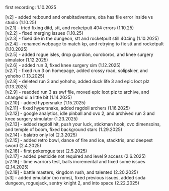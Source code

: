 first recording: 1.10.2025  
  
[v2] - added re:bound and onebitadventure, oba has file error inside vs studio (1.10.25)  
[v2.1] - tried fixing ditd, stt, and rocketpult 404 errors (1.10.25)  
[v2.2] - fixed merging issues (1.10.25)  
[v2.3] - fixed die in the dungeon, stt and rocketpult still 404ing  (1.10.2025)  
[v2.4] - renamed webpage to match kp, and retrying to fix stt and rocketpult (1.10.2025)  
[v2.5] - added rogue isles, drop guardian, ouroboros, and knee surgery simulator (1.12.2025)  
[v2.6] - added run 3, fixed knee surgery sim (1.12.2025)  
[v2.7] - fixed run 3 on homepage, added crossy road, solipskier, and yohoho (1.13.2025)  
[v2.8] - deleted run 3 and yohoho, added duck life 3 and epic loot plz (1.13.2025)  
[v2.9] - readded run 3 as swf file, moved epic loot plz to archive, and changed ui a little bit (1.14.2025)  
[v2.10] - added hypersnake (1.15.2025)  
[v2.11] - fixed hypersnake, added ragdoll archers (1.16.2025)  
[v2.12] - google analytics, idle pinball and ovo 2, and archived run 3 and knee surgery simulator (1.23.2025)  
[v2.13] - added ragdoll hit, push your luck, stickman hook, ovo dimensoins, and temple of boom, fixed background stars (1.29.2025)  
[v2.14] - balatro only lol (2.3.2025)  
[v2.15] - added retro bowl, dance of fire and ice, stacktris, and deepest sword (2.4.2025)  
[v2.16] - first pokerogue test (2.5.2025)  
[v2.17] - added pesticide not required and level 9 access (2.6.2025)  
[v2.18] - time warriors test, balls incremental and fixed some issues (2.14.2025)  
[v2.19] - battle masters, kingdom rush, and talented (2.20.2025)  
[v3] - added emulator (no roms), fixed previous issues, added soda dungeon, roguejack, sentry knight 2, and into space (2.22.2025)  
